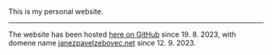 
This is my personal website.

______

The website has been hosted [here on GitHub](https://janezpavelzebovec.github.io) since 19. 8. 2023, with domene name [janezpavelzebovec.net](https://janezpavelzebovec.net/) since 12. 9. 2023.

